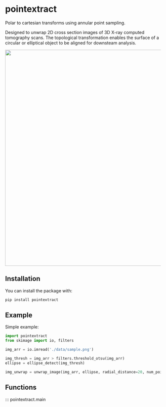 # pointextract

Polar to cartesian transforms using annular point sampling.

Designed to unwrap 2D cross section images of 3D X-ray computed tomography scans.
The topological transformation enables the surface of a circular or elliptical object to be aligned for downsteam analysis.

<img src="workflow.png" width="700">

## Installation

You can install the package with:
```bash
pip install pointextract
```

## Example

Simple example:
```python
import pointextract
from skimage import io, filters

img_arr = io.imread('./data/sample.png')

img_thresh = img_arr > filters.threshold_otsu(img_arr)
ellipse = ellipse_detect(img_thresh)

img_unwrap = unwrap_image(img_arr, ellipse, radial_distance=20, num_points=800)
```

## Functions

::: pointextract.main

